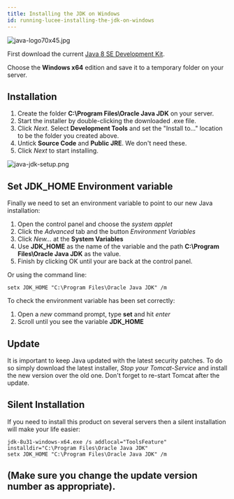 ```yaml
---
title: Installing the JDK on Windows
id: running-lucee-installing-the-jdk-on-windows
---
```


![java-logo70x45.jpg](https://bitbucket.org/repo/rX87Rq/images/398847305-java-logo70x45.jpg)

First download the current [Java 8 SE Development Kit](https://www.oracle.com/technetwork/java/javase/downloads/jdk8-downloads-2133151.html).

Choose the **Windows x64** edition and save it to a temporary folder on your server.

## Installation ##

1. Create the folder **C:\Program Files\Oracle Java JDK** on your server.
2. Start the installer by double-clicking the downloaded .exe file.
3. Click *Next*. Select **Development Tools** and set the "Install to..." location to be the folder you created above.
4. Untick **Source Code** and **Public JRE**. We don't need these.
5. Click *Next* to start installing.

![java-jdk-setup.png](https://bitbucket.org/repo/rX87Rq/images/252239566-java-jdk-setup.png)

## Set JDK_HOME Environment variable

Finally we need to set an environment variable to point to our new Java installation:

1. Open the control panel and choose the *system applet*
2. Click the *Advanced* tab and the button *Environment Variables*
3. Click *New...* at the **System Variables**
4. Use **JDK_HOME** as the name of the variable and the path **C:\Program Files\Oracle Java JDK** as the value.
5. Finish by clicking OK until your are back at the control panel.

Or using the command line:

```
setx JDK_HOME "C:\Program Files\Oracle Java JDK" /m
```

To check the environment variable has been set correctly:

1. Open a *new* command prompt, type **set** and hit *enter*
2. Scroll until you see the variable **JDK_HOME**

## Update ##

It is important to keep Java updated with the latest security patches. To do so simply download the latest installer, *Stop your Tomcat-Service* and install the new version over the old one. Don't forget to re-start Tomcat after the update.

## Silent Installation ##

If you need to install this product on several servers then a silent installation will make your life easier:

```
jdk-8u31-windows-x64.exe /s addlocal="ToolsFeature" installdir="C:\Program Files\Oracle Java JDK"
setx JDK_HOME "C:\Program Files\Oracle Java JDK" /m
```

(Make sure you change the update version number as appropriate).
---
